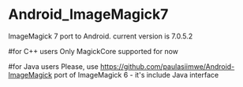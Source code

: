# Android_ImageMagick7
ImageMagick 7 port to Android. current version is 7.0.5.2

#for C++ users
Only MagickCore supported for now
 
#for Java users
Please, use https://github.com/paulasiimwe/Android-ImageMagick port of ImageMagick 6 - it's include Java interface
